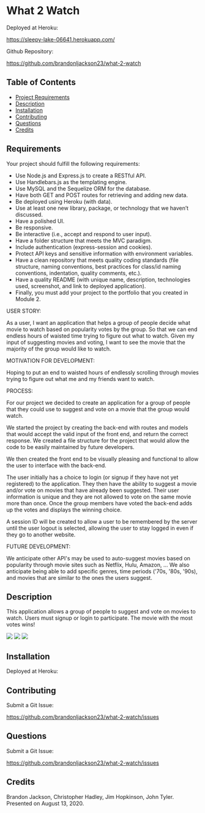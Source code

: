 # What 2 Watch

Deployed at Heroku:

https://sleepy-lake-06641.herokuapp.com/

Github Repository:

https://github.com/brandonljackson23/what-2-watch

## Table of Contents

* [Project Requirements](#requirements)
* [Description](#description)
* [Installation](#installation)
* [Contributing](#contributing)
* [Questions](#questions)
* [Credits](#credits)

## Requirements 

Your project should fulfill the following requirements:
<ul>
<li>Use Node.js and Express.js to create a RESTful API.</li>
<li>Use Handlebars.js as the templating engine.</li>
<li>Use MySQL and the Sequelize ORM for the database.</li>
<li>Have both GET and POST routes for retrieving and adding new data.</li>
<li>Be deployed using Heroku (with data).</li>
<li>Use at least one new library, package, or technology that we haven’t discussed.</li>
<li>Have a polished UI.</li>
<li>Be responsive.</li>
<li>Be interactive (i.e., accept and respond to user input).</li>
<li>Have a folder structure that meets the MVC paradigm.</li>
<li>Include authentication (express-session and cookies).</li>
<li>Protect API keys and sensitive information with environment variables.</li>
<li>Have a clean repository that meets quality coding standards (file structure, naming conventions, best practices for class/id naming conventions, indentation, quality comments, etc.).</li>
<li>Have a quality README (with unique name, description, technologies used, screenshot, and link to deployed application).</li>
<li>Finally, you must add your project to the portfolio that you created in Module 2.</li>
</ul>

USER STORY:

As a user, I want an application that helps a group of people decide what movie to watch based on popularity votes by the group. So that we can end endless hours of waisted time trying to figure out what to watch.  Given my input of suggesting movies and voting, I want to see the movie that the majority of the group would like to watch.

MOTIVATION FOR DEVELOPMENT:

Hoping to put an end to waisted hours of endlessly scrolling through movies trying to figure out what me and my friends want to watch.

PROCESS:

For our project we decided to create an application for a group of people that they could use to suggest and vote on a movie that the group would watch.

We started the project by creating the back-end with routes and models that would accept the valid input of the front end, and return the correct response. We created a file structure for the project that would allow the code to be easily maintained by future developers.

We then created the front end to be visually pleasing and functional to allow the user to interface with the back-end.

The user initially has a choice to login (or signup if they have not yet registered) to the application. They then have the ability to suggest a movie and/or vote on movies that have already been suggested. Their user information is unique and they are not allowed to vote on the same movie more than once. Once the group members have voted the back-end adds up the votes and displays the winning choice.

A session ID will be created to allow a user to be remembered by the server until the user logout is selected, allowing the user to stay logged in even if they go to another website.

FUTURE DEVELOPMENT:

We anticipate other API's may be used to auto-suggest movies based on popularity through movie sites such as Netflix, Hulu, Amazon, ...
We also anticipate being able to add specific genres, time periods ('70s, '80s, '90s), and movies that are similar to the ones the users suggest.

## Description 

This application allows a group of people to suggest and vote on movies to watch.
Users must signup or login to participate.
The movie with the most votes wins!

<!-- insert pics of the program -->
<img src="./public/images/.png" />
<!-- insert pics of the program -->
<img src="./public/images/.png" />
<!-- insert pics of the program -->
<img src="./public/images/.png" />


## Installation

Deployed at Heroku:

<!-- insert Heroku link -->

## Contributing

Submit a Git Issue:

https://github.com/brandonljackson23/what-2-watch/issues


## Questions

Submit a Git Issue:

https://github.com/brandonljackson23/what-2-watch/issues

## Credits

Brandon Jackson, Christopher Hadley, Jim Hopkinson, John Tyler.
Presented on August 13, 2020.